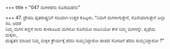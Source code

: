 +++
title = "047 ಮಗಳಹೆನು ಸೊಸೆಯಹೆನು"

+++
47. ದ್ರೌಪದಿ ಧೃತರಾಷ್ಟ್ರನಿಗೆ ಸರಿಯಾಗಿ ಉತ್ತರ ಕೊಟ್ಟಳು. “ನಿಮಗೆ ಮಗಳಾಗುತ್ತೇನೆ, ಸೊಸೆಯಾಗುತ್ತೇನೆ ಎಲ್ಲಾ ಸರಿ. ಆದರೆ   
ನಿಮ್ಮ ಮಗನ ಕಣ್ಣಿಗೆ ನಾನು ಕಾಳಕೂಟದ ಮಗಳೋ ಸೊಸೆಯೋ ನಾದಿನಿಯೋ ಕೇಳಿ ನಿಮ್ಮ ಮಗನನ್ನೇ. ಪೃಥೆಯ ಮಕ್ಕಳು,   
ದುಷ್ಟತನ ಮಾಡಿದ ನಿಮ್ಮ ಮಕ್ಕಳ ಕ್ರೌರ್ಯಕ್ಕೆ ಹೆದರಿ ಸುಮ್ಮನಿದ್ದಾರೋ ಪಾಪದ ಸೊಗಡಿಗೆ ಹೆದರಿ ಸುಮ್ಮನಿದ್ದಾರೋ ?”